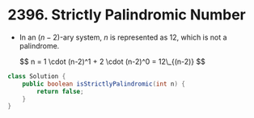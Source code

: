 # 2396. Strictly Palindromic Number

- In an $(n-2)$-ary system, $n$ is represented as $12$, which is not a palindrome.

    <div>
        $$
        n = 1 \cdot (n-2)^1 + 2 \cdot (n-2)^0 = 12\_{(n-2)}
        $$
    </div>

```java
class Solution {
    public boolean isStrictlyPalindromic(int n) {
        return false;
    }
}
```
